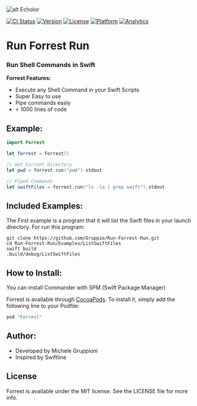 ![alt Echolor](https://raw.github.com/Gruppio/Run-Forrest-Run/assets/RunForrestRun_(Stupid).png "Forrest Gump Running")

[![CI Status](http://img.shields.io/travis/Gruppio/Run-Forrest-Run.svg?style=flat)](https://travis-ci.org/Gruppio/Run-Forrest-Run)
[![Version](https://img.shields.io/cocoapods/v/Forrest.svg?style=flat)](http://cocoapods.org/pods/Forrest)
[![License](https://img.shields.io/cocoapods/l/Forrest.svg?style=flat)](http://cocoapods.org/pods/Forrest)
[![Platform](https://img.shields.io/cocoapods/p/Forrest.svg?style=flat)](http://cocoapods.org/pods/Forrest)
[![Analytics](https://ga-beacon.appspot.com/UA-39980089-6/Gruppio/Run-Forrest-Run)](https://github.com/igrigorik/ga-beacon)

# Run Forrest Run
### Run Shell Commands in Swift

**Forrest Features:** 
- Execute any Shell Command in your Swift Scripts
- Super Easy to use
- Pipe commands easly
- < 1000 lines of code

## Example:
```Swift
import Forrest

let forrest = Forrest()

// Get Current Directory
let pwd = forrest.run("pwd").stdout

// Piped Commands
let swiftFiles = forrest.run("ls -la | grep swift").stdout
```

## Included Examples:
The First example is a program that it will list the Swift files in your launch directory.
For run this program:
```Shell
git clone https://github.com/Gruppio/Run-Forrest-Run.git
cd Run-Forrest-Run/Examples/ListSwiftFiles
swift build
.build/debug/ListSwiftFiles
```

## How to Install:
You can install Commander with SPM (Swift Package Manager)

Forrest is available through [CocoaPods](http://cocoapods.org). To install
it, simply add the following line to your Podfile:

```ruby
pod "Forrest"
```

## Author:
- Developed by Michele Gruppioni
- Inspired by Swiftline

## License

Forrest is available under the MIT license. See the LICENSE file for more info.

